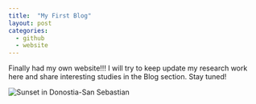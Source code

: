 ```yaml
---
title:  "My First Blog"
layout: post
categories: 
  - github
  - website
---
```


Finally had my own website!!! I will try to keep update my research work here and share interesting studies in the Blog section. Stay tuned!

![Sunset in Donostia-San Sebastian](/assets/image/pic1.jpg)

